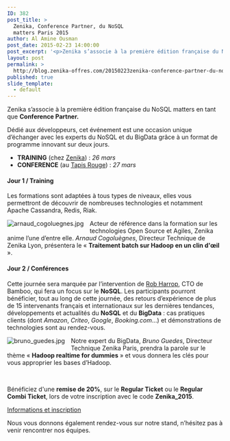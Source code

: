```yaml
---
ID: 382
post_title: >
  Zenika, Conference Partner, du NoSQL
  matters Paris 2015
author: Al Amine Ousman
post_date: 2015-02-23 14:00:00
post_excerpt: '<p>Zenika s’associe à la première édition française du NoSQL matters en tant que <strong>Conference Partner.</strong></p> <p><img src="/public/Al/nosql_matters.jpg" alt="nosql_matters.jpg" style="display:block; margin:0 auto;" /></p>'
layout: post
permalink: >
  http://blog.zenika-offres.com/20150223zenika-conference-partner-du-nosql-matters-paris-2015/
published: true
slide_template:
  - default
---
```

Zenika s’associe à la première édition française du NoSQL matters en tant que <strong>Conference Partner.</strong>

<!--more-->

Dédié aux développeurs, cet événement est une occasion unique d’échanger avec les experts du NoSQL et du BigData grâce à un format de programme innovant sur deux jours.
<ul>
	<li><strong>TRAINING</strong> (chez <a href="https://goo.gl/maps/ku7Hr">Zenika</a>) : <em>26 mars</em></li>
	<li><strong>CONFERENCE</strong> (au <a href="https://goo.gl/maps/Lubsz">Tapis Rouge</a>) : <em>27 mars</em></li>
</ul>
<h4>Jour 1 / Training</h4>
Les formations sont adaptées à tous types de niveaux, elles vous permettront de découvrir de nombreuses technologies et notamment Apache Cassandra, Redis, Riak.

<img style="float: left; margin: 0 1em 1em 0;" src="/wp-content/uploads/2015/07/arnaud_cogoluegnes.jpg" alt="arnaud_cogoluegnes.jpg" /> Acteur de référence dans la formation sur les technologies Open Source et Agiles, Zenika anime l’une d’entre elle. <em>Arnaud Cogoluègnes</em>, Directeur Technique de Zenika Lyon, présentera le « <strong>Traitement batch sur Hadoop en un clin d'œil</strong> ».
<h4>Jour 2 / Conférences</h4>
Cette journée sera marquée par l’intervention de <a href="https://twitter.com/robertharrop">Rob Harrop</a>, CTO de Bamboo, qui fera un focus sur le <strong>NoSQL</strong>. Les participants pourront bénéficier, tout au long de cette journée, des retours d’expérience de plus de 15 intervenants français et internationaux sur les dernières tendances, développements et actualités du <strong>NoSQL</strong> et du <strong>BigData</strong> : cas pratiques clients (dont <em>Amazon</em>, <em>Criteo</em>, <em>Google</em>,<em> Booking.com</em>...) et démonstrations de technologies sont au rendez-vous.

<img style="float: left; margin: 0 1em 1em 0;" src="/wp-content/uploads/2015/07/bruno_guedes.jpg" alt="bruno_guedes.jpg" /> Notre expert du BigData,<em> Bruno Guedes</em>, Directeur Technique Zenika Paris, prendra la parole sur le thème « <strong>Hadoop realtime for dummies</strong> » et vous donnera les clés pour vous approprier les bases d’Hadoop.

&nbsp;

Bénéficiez d'une <strong>remise de 20%</strong>, sur le <strong>Regular Ticket</strong> ou le <strong>Regular Combi Ticket</strong>, lors de votre inscription avec le code <strong>Zenika_2015</strong>.

<a href="http://2015.nosql-matters.org/par/">Informations et inscription</a>

Nous vous donnons également rendez-vous sur notre stand, n’hésitez pas à venir rencontrer nos équipes.